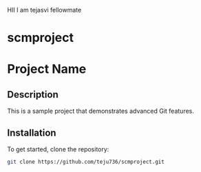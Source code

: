 HII I am tejasvi fellowmate
# scmproject
# Project Name

## Description
This is a sample project that demonstrates advanced Git features.

## Installation
To get started, clone the repository:
```bash
git clone https://github.com/teju736/scmproject.git

